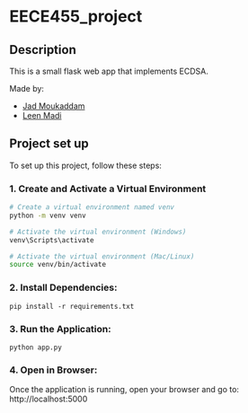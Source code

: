 # EECE455_project
## Description

This is a small flask web app that implements ECDSA.

Made by:
- [Jad Moukaddam](https://github.com/jadmoukaddam)
- [Leen Madi](https://github.com/madil22)

## Project set up

To set up this project, follow these steps:

### 1. **Create and Activate a Virtual Environment**

```bash
# Create a virtual environment named venv
python -m venv venv

# Activate the virtual environment (Windows)
venv\Scripts\activate

# Activate the virtual environment (Mac/Linux)
source venv/bin/activate

```

### 2. **Install Dependencies:**
```
pip install -r requirements.txt
```

### 3. **Run the Application:**
```
python app.py
```

### 4. **Open in Browser:**
Once the application is running, open your browser and go to: 
http://localhost:5000

